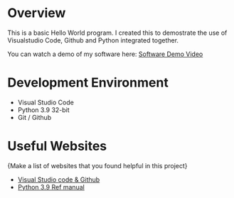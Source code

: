 # Overview

This is a basic Hello World program. I created this to demostrate the use of Visualstudio Code, Github and Python integrated together.





You can watch a demo of my software here: [Software Demo Video](https://youtu.be/e0i_N5MIH1s)

# Development Environment

* Visual Studio Code
* Python 3.9 32-bit
* Git / Github



# Useful Websites

{Make a list of websites that you found helpful in this project}
* [Visual Studio code & Github](https://code.visualstudio.com/docs/editor/versioncontrol)
* [Python 3.9 Ref manual](https://docs.python.org/3.9/library/index.html)